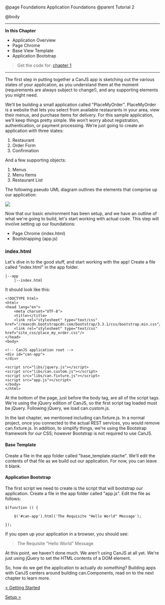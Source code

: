 @page Foundations Application Foundations
@parent Tutorial 2

@body

- - -
**In this Chapter**
 - Application Overview
 - Page Chrome
 - Base View Template
 - Application Bootstrap

> Get the code for: [chapter 1](https://github.com/bitovi/canjs/tree/master/guides/examples/PlaceMyOrder/chapter_1)

- - -

The first step in putting together a CanJS app is sketching out the various
states of your application, as you understand them at the moment
(requirements are always subject to change!),
and any supporting elements you might need.

We’ll be building a small application called "PlaceMyOrder". PlaceMyOrder is a
website that lets you select from available restaurants in your area, view their
menus, and purchase items for delivery. For this sample application, we’ll keep
things pretty simple. We won’t worry about registration, authentication, or
payment processing. We’re just going to create an application with three states:

1. Restaurant
2. Order Form
3. Confirmation

And a few supporting objects:

1. Menus
2. Menu Items
3. Restaurant List

The following pseudo UML diagram outlines the elements that comprise up our application:

![](../can/guides/images/1_application_foundations/AppStateDiagram.png)

Now that our basic environment has been setup, and we have an outline of
what we're going to build, let's start working with actual code. This step
will involve setting up our foundations:

- Page Chrome (index.html)
- Bootstrapping (app.js)

### index.html <a name="index-file"></a>
Let's dive in to the good stuff, and start working with the app! Create a
file called "index.html" in the app folder.

```
|--app
	|--index.html
```

It should look like this:

```
<!DOCTYPE html>
<html>
<head lang="en">
	<meta charset="UTF-8">
	<title></title>
	<link rel="stylesheet" type="text/css" href="//maxcdn.bootstrapcdn.com/bootstrap/3.3.1/css/bootstrap.min.css"/>
	<link rel="stylesheet" type="text/css" href="site_css/place_my_order.css"/>
</head>
<body>

<!-- CanJS application root -->
<div id="can-app">
</div>

<script src="libs/jquery.js"></script>
<script src="libs/can.custom.js"></script>
<script src="libs/can.fixture.js"></script>
<script src="app.js"></script>
</body>
</html>
```

At the bottom of the page, just before the body tag, are all of the script
tags. We're using the jQuery edition of CanJS, so the first script tag
loaded must be jQuery. Following jQuery, we load can.custom.js.

In the last chapter, we mentioned including can.fixture.js. In a
normal project, once you connected to the actual REST services, you would
remove can.fixture.js. In addition, to simplify things, we're using the Bootstrap framework for our CSS; however Bootstrap is not required to use CanJS.

#### Base Template
Create a file in the app folder called "base_template.stache". We'll edit the
contents of that file as we build out our application. For now, you can
leave it blank.

#### Application Bootstrap
The first script we need to create is the script that will bootstrap our
application. Create a file in the app folder called "app.js". Edit the
file as follows:

```
$(function () {

	$('#can-app').html('The Requisite "Hello World" Message');

});
```

If you open up your application in a browser, you should see:

> The Requisite "Hello World" Message

At this point, we haven't done much. We aren't using CanJS at all yet.
We're just using jQuery to set the HTML contents of a DOM element.

So, how do we get the application to actually *do something*? Building apps
with CanJS centers around building can.Components, read on to the next
chapter to learn more.

<span class="pull-left">[< Getting Started](Tutorial.html)</span>

<span class="pull-right">[Setup >](Setup.html)</span>
